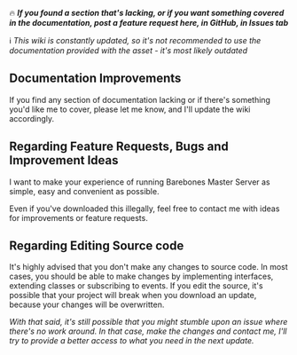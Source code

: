:fire: **_If you found a section that's lacking, or if you want something covered in the documentation, post a feature request here, in GitHub, in Issues tab_**

:information_source: _This wiki is constantly updated, so it's not recommended to use the documentation provided with the asset - it's most likely outdated_

## Documentation Improvements

If you find any section of documentation lacking or if there's something you'd like me to cover, please let me know, and I'll update the wiki accordingly.

## Regarding Feature Requests, Bugs and Improvement Ideas

I want to make your experience of running Barebones Master Server as simple, easy and convenient as possible.

Even if you've downloaded this illegally, feel free to contact me with ideas for improvements or feature requests.

## Regarding Editing Source code

It's highly advised that you don't make any changes to source code. In most cases, you should be able to make changes by implementing interfaces, extending classes or subscribing to events. If you edit the source, it's possible that your project will break when you download an update, because your changes will be overwritten.

_With that said, it's still possible that you might stumble upon an issue where there's no work around. In that case, make the changes and contact me, I'll try to provide a better access to what you need in the next update._